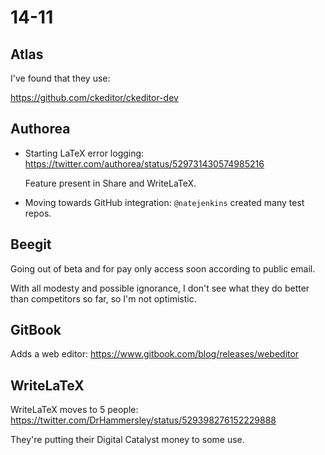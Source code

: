 # 14-11

## Atlas

I've found that they use:

<https://github.com/ckeditor/ckeditor-dev>

## Authorea

-   Starting LaTeX error logging: <https://twitter.com/authorea/status/529731430574985216>

    Feature present in Share and WriteLaTeX.

-   Moving towards GitHub integration: `@natejenkins` created many test repos.

## Beegit

Going out of beta and for pay only access soon according to public email.

With all modesty and possible ignorance, I don't see what they do better than competitors so far, so I'm not optimistic.

## GitBook

Adds a web editor: <https://www.gitbook.com/blog/releases/webeditor>

## WriteLaTeX

WriteLaTeX moves to 5 people: <https://twitter.com/DrHammersley/status/529398276152229888>

They're putting their Digital Catalyst money to some use.
